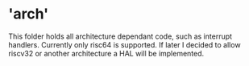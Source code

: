 # 'arch'

This folder holds all architecture dependant code, such as interrupt handlers. Currently only risc64 is supported. If later I decided to allow riscv32 or another architecture a HAL will be implemented.